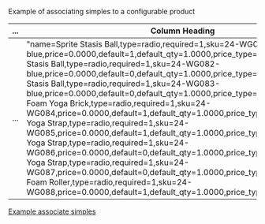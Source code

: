 Example of associating simples to a configurable product

<!-- Basic Markdown Table Syntax -->
| ... | Column Heading | ... |
|----------------|----------------|----------------|
| ...         | "name=Sprite Stasis Ball,type=radio,required=1,sku=24-WG081-blue,price=0.0000,default=1,default_qty=1.0000,price_type=fixed&#124;name=Sprite Stasis Ball,type=radio,required=1,sku=24-WG082-blue,price=0.0000,default=0,default_qty=1.0000,price_type=fixed&#124;name=Sprite Stasis Ball,type=radio,required=1,sku=24-WG083-blue,price=0.0000,default=0,default_qty=1.0000,price_type=fixed&#124;name=Sprite Foam Yoga Brick,type=radio,required=1,sku=24-WG084,price=0.0000,default=1,default_qty=1.0000,price_type=fixed&#124;name=Sprite Yoga Strap,type=radio,required=1,sku=24-WG085,price=0.0000,default=1,default_qty=1.0000,price_type=fixed&#124;name=Sprite Yoga Strap,type=radio,required=1,sku=24-WG086,price=0.0000,default=0,default_qty=1.0000,price_type=fixed&#124;name=Sprite Yoga Strap,type=radio,required=1,sku=24-WG087,price=0.0000,default=0,default_qty=1.0000,price_type=fixed&#124;name=Sprite Foam Roller,type=radio,required=1,sku=24-WG088,price=0.0000,default=1,default_qty=1.0000,price_type=fixed"         | ...        |

[Example associate simples](examples/create-virtual.csv)